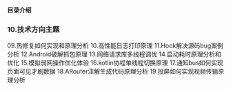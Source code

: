 #### 目录介绍




### 10.技术方向主题
09.热修复如何实现和原理分析
10.高性能日志打印原理
11.Hook解决源码bug案例分析
12.Android破解抓包原理
13.网络请求库多线程调优
14.启动耗时原理分析和优化
15.模拟弱网操作优化体验
16.kotlin协程单线程切换原理
17.通知bus如何实现页面可见才刷数据
18.ARouter注解生成代码原理分析
19.投屏如何实现视频传输原理分析















